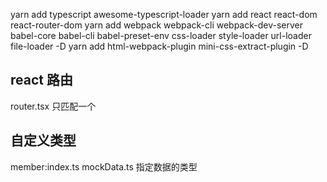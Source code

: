 yarn add typescript awesome-typescript-loader 
yarn add react react-dom react-router-dom
yarn add webpack webpack-cli webpack-dev-server babel-core babel-cli babel-preset-env css-loader style-loader url-loader file-loader -D
yarn add html-webpack-plugin mini-css-extract-plugin -D

## react 路由
  router.tsx
  <Switch> 只匹配一个

## 自定义类型

  member:index.ts
  mockData.ts
  指定数据的类型